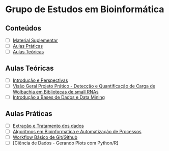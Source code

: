 # Grupo de Estudos em Bioinformática

## Conteúdos

- [ ] [Material Suplementar](SupplementaryMaterials.md)
- [ ] [Aulas Práticas](#aulas-práticas)
- [ ] [Aulas Teóricas](#aulas-teóricas)

## Aulas Teóricas

- [ ] [Introdução e Perspectivas](/first%20class/Aula%201%20-%20Introdução%20e%20perspectivas.md)
- [ ] [Visão Geral Projeto Prático - Detecção e Quantificação de Carga de Wolbachia em Bibliotecas de small RNAs](/first%20class/Visão_Geral_Projeto_Prático.md)
- [ ] [Introdução a Bases de Dados e Data Mining](/second_class/Introdução_Bases_de_Dados_Data_Mining.md)

## Aulas Práticas

- [ ] [Extração e Tratamento dos dados](/second_class/Passo-a-Passo_Extração_Tratamento_Dados.md)
- [ ] [Algoritmos em Bioinformatica e Automatização de Processos](/third%20class/Passo-a-Passo_Executar_Algoritmos_Montar_Scripts.md)
- [ ] [Workflow Básico de Git/Github](/third%20class/Aula_Git_Github.md)
- [ ] [Ciência de Dados - Gerando Plots com Python/R]